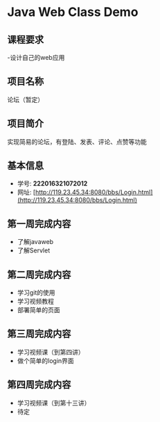 # Java Web Class Demo

## 课程要求
-设计自己的web应用


## 项目名称
论坛（暂定）

## 项目简介
实现简易的论坛，有登陆、发表、评论、点赞等功能


## 基本信息
- 学号: **222016321072012**
- 网址: [http://119.23.45.34:8080/bbs/Login.html](http://119.23.45.34:8080/bbs/Login.html)


## 第一周完成内容
- 了解javaweb
- 了解Servlet

## 第二周完成内容
- 学习git的使用
- 学习视频教程
- 部署简单的页面

## 第三周完成内容
- 学习视频课（到第四讲）
- 做个简单的login界面

## 第四周完成内容
- 学习视频课（到第十三讲）
- 待定


